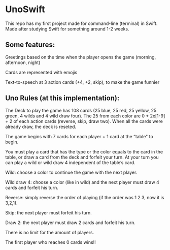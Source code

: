 # UnoSwift
This repo has my first project made for command-line (terminal) in Swift. Made after studying Swift for something around 1-2 weeks.
<h2>Some features:</h2>
<p>Greetings based on the time when the player opens the game (morning, afternoon, night)</p>
<p>Cards are represented with emojis</p>
<p>Text-to-speech at 3 action cards (+4, +2, skip), to make the game funnier</p>

<h2>Uno Rules (at this implementation):</h2>
<p>The Deck to play the game has 108 cards (25 blue, 25 red, 25 yellow, 25 green, 4 wilds and 4 wild draw four). The 25 from each color are 0 + 2x[1-9] + 2 of each action cards (reverse, skip, draw two). When all the cards were already draw, the deck is reseted.<p>
  
<p>The game begins with 7 cards for each player + 1 card at the “table" to begin.<p>
  
<p>You must play a card that has the type or the color equals to the card in the table, or draw a card from the deck and forfeit your turn. At your turn you can play a wild or wild draw 4 independent of the table’s card.<p>
  
<p>Wild: choose a color to continue the game with the next player.<p>
  
<p>Wild draw 4: choose a color (like in wild) and the next player must draw 4 cards and forfeit his turn.<p>
  
<p>Reverse: simply reverse the order of playing (if the order was 1 2 3, now it is 3,2,1).<p>
  
<p>Skip: the next player must forfeit his turn.<p>
  
<p>Draw 2: the next player must draw 2 cards and forfeit his turn.<p>
  
<p>There is no limit for the amount of players.<p>
  
<p>The first player who reaches 0 cards wins!!<p>
